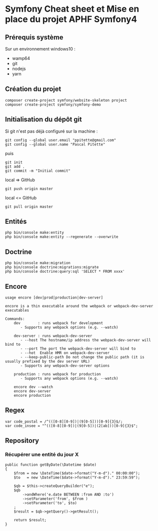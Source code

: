 # Symfony Cheat sheet et Mise en place du projet APHF Symfony4

## Prérequis système
Sur un environnement windows10 :
* wamp64
* git
* nodejs
* yarn

## Création du projet

```
composer create-project symfony/website-skeleton project
composer create-project symfony/symfony-demo
```

## Initialisation du dépôt git
Si git n'est pas déjà configuré sur la machine :

```
git config --global user.email "ppitette@gmail.com"
git config --global user.name "Pascal Pitette"
```

puis

```
git init
git add .
git commit -m "Initial commit"
```

local => GitHub

```
git push origin master
```

local <= GitHub

```
git pull origin master
```

## Entités

```
php bin/console make:entity
php bin/console make:entity --regenerate --overwrite
```

## Doctrine

```
php bin/console make:migration
php bin/console doctrine:migrations:migrate
php bin/console doctrine:query:sql 'SELECT * FROM xxxx'
```

## Encore

```
usage encore [dev|prod|production|dev-server]

encore is a thin executable around the webpack or webpack-dev-server executables

Commands:
    dev        : runs webpack for development
       - Supports any webpack options (e.g. --watch)

    dev-server : runs webpack-dev-server
       - --host The hostname/ip address the webpack-dev-server will bind to
       - --port The port the webpack-dev-server will bind to
       - --hot  Enable HMR on webpack-dev-server
       - --keep-public-path Do not change the public path (it is usually prefixed by the dev server URL)
       - Supports any webpack-dev-server options

    production : runs webpack for production
       - Supports any webpack options (e.g. --watch)

    encore dev --watch
    encore dev-server
    encore production
```

## Regex

```
var code_postal = /^(([0-8][0-9])|(9[0-5]))[0-9]{3}$/;
var code_insee = "^(([0-8][0-9])|(9[0-5])|(2[ab]))[0-9]{3}$";
```

## Repository

### Récupérer une entité du jour X

```
public function getByDate(\Datetime $date)
{
    $from = new \DateTime($date->format("Y-m-d")." 00:00:00");
    $to   = new \DateTime($date->format("Y-m-d")." 23:59:59");

    $qb = $this->createQueryBuilder("e");
    $qb
        ->andWhere('e.date BETWEEN :from AND :to')
        ->setParameter('from', $from )
        ->setParameter('to', $to)
    ;
    $result = $qb->getQuery()->getResult();

    return $result;
}
```
